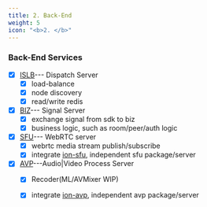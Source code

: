 ```yaml
---
title: 2. Back-End
weight: 5
icon: "<b>2. </b>"
---
```


### Back-End Services
  - [x] [ISLB](https://github.com/pion/ion/tree/master/cmd/islb)--- Dispatch Server
    - [x] load-balance
    - [x] node discovery
    - [x] read/write redis
  - [x] [BIZ](https://github.com/pion/ion/tree/master/cmd/biz)--- Signal Server
    - [x] exchange signal from sdk to biz
    - [x] business logic, such as room/peer/auth logic
  - [x] [SFU](https://github.com/pion/ion/tree/master/cmd/sfu)--- WebRTC server
    - [x] webrtc media stream publish/subscribe
    - [x] integrate [ion-sfu](https://github.com/pion/ion-sfu), independent sfu package/server
  - [x] [AVP](https://github.com/pion/ion/tree/master/cmd/avp)---Audio|Video Process Server
    - [x] Recoder(ML/AVMixer WIP)
    - [x] integrate [ion-avp](https://github.com/pion/ion-avp), independent avp package/server



